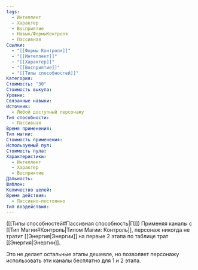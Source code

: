 ```yaml
---
tags:
  - Интеллект
  - Характер
  - Восприятие
  - Навык/ФормыКонтроля
  - Пассивная
Ссылки:
  - "[[Формы Контроля]]"
  - "[[Интеллект]]"
  - "[[Характер]]"
  - "[[Восприятие]]"
  - "[[Типы способностей]]"
Категория: 
Стоимость: "30"
Стоимость выкупа: 
Уровни: 
Связанные навыки: 
Источник:
  - Любой доступный персонажу
Тип способности:
  - Пассивная
Время применения: 
Тип магии: 
Стоимость применения: 
Используемый пул: 
Стоимость пула: 
Характеристики:
  - Интеллект
  - Характер
  - Восприятие
Дальность: 
Шаблон: 
Количество целей: 
Время действия:
  - Пассивно-постоянно
Тип воздействия:
---
```

([[Типы способностей#Пассивная способность|П]]) Применяя каналы с [[Тип Магии#Контроль|Типом Магии: Контроль]], персонаж никогда не тратит [[Энергия|Энергии]] на первые 2 этапа по таблице трат [[Энергия|Энергии]]. 

Это не делает остальные этапы дешевле, но позволяет персонажу использовать эти каналы бесплатно для 1 и 2 этапа. 